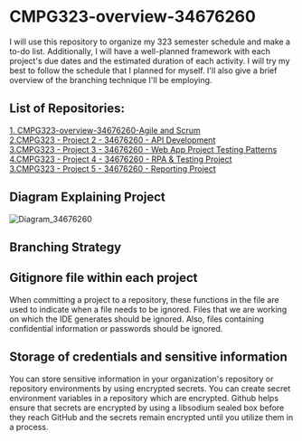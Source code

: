 # CMPG323-overview-34676260

I will use this repository to organize my 323 semester schedule and make a to-do list. Additionally, I will have a well-planned framework with each project's due dates and the estimated duration of each activity. I will try my best to follow the schedule that I planned for myself. I'll also give a brief overview of the branching technique I'll be employing. 

## List of Repositories:

<a href = "https://github.com/tomei123/CMPG323-overview-34676260.git"> 1. CMPG323-overview-34676260-Agile and Scrum </a> <br>
<a href = "https://github.com/tomei123/CMPG323-overview-34676260.git"> 2.CMPG323 - Project 2 - 34676260 - API Development </a> <br>
<a href = "https://github.com/tomei123/CMPG323-overview-34676260.git"> 3.CMPG323 - Project 3 - 34676260 - Web App Project Testing Patterns </a> <br>
<a href = "https://github.com/tomei123/CMPG323-overview-34676260.git"> 4.CMPG323 - Project 4 - 34676260 - RPA & Testing Project </a> <br>
<a href = "https://github.com/tomei123/CMPG323-overview-34676260.git"> 3.CMPG323 - Project 5 - 34676260 - Reporting Project </a> 

## Diagram Explaining Project
![Diagram_34676260](https://user-images.githubusercontent.com/91941149/185414952-05cf0f78-e1f9-4bcc-aad0-8099aa91e1dc.png)

## Branching Strategy

## Gitignore file within each project
When committing a project to a repository, these functions in the file are used to indicate when a file needs to be ignored. Files that we are working on which the IDE generates should be ignored. Also, files containing confidential information or passwords should be ignored.

## Storage of credentials and sensitive information
You can store sensitive information in your organization's repository or repository environments by using encrypted secrets. You can create secret environment variables in a repository which are encrypted. Github helps ensure that secrets are encrypted by using a libsodium sealed box before they reach GitHub and the secrets remain encrypted until you utilize them in a process.
